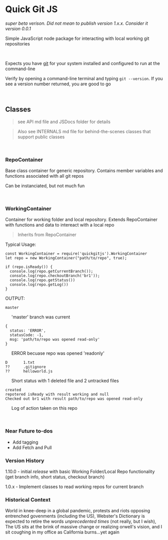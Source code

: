 # Quick Git JS
*super beta verison. Did not mean to publish version 1.x.x. Consider it version 0.0.1*

Simple JavaScript node package for interacting with local working git repositories

<br>

Expects you have [git](https://git-scm.com/downloads) for your system installed and configured to run at the command-line

Verify by opening a command-line terminal and typing ```git --version```. If you see a version number returned, you are good to go

<br>

## Classes

>see API md file and JSDocs folder for details

>Also see INTERNALS md file for behind-the-scenes classes that support public classes

<br>

### RepoContainer
Base class container for generic repository. Contains member variables and functions associated with all git repos

Can be instanciated, but not much fun

<br>

### WorkingContainer
Container for working folder and local repository. Extends RepoContainer with functions and data to intereact with a local repo

>Inherits from RepoContainer

Typical Usage:
```javascipt
const WorkingContainer = require('quickgitjs').WorkingContainer
let repo = new WorkingContainer("path/to/repo", true);

if (repo.isReady()) {
  console.log(repo.getCurrentBranch());
  console.log(repo.checkoutBranch('br1'));
  console.log(repo.getStatus())
  console.log(repo.getLog())
}
```
OUTPUT:

```
master
```
&nbsp;&nbsp;&nbsp;&nbsp;&nbsp;'master' branch was current

```javajsonscript
{
  status: 'ERROR',
  statusCode: -1,
  msg: 'path/to/repo was opened read-only'
}
```
&nbsp;&nbsp;&nbsp;&nbsp;&nbsp;ERROR becuase repo was opened 'readonly'
```
D       1.txt
??      .gitignore
??      helloworld.js
```
&nbsp;&nbsp;&nbsp;&nbsp;&nbsp;Short status with 1 deleted file and 2 untracked files
```
created
repotered isReady with result working and null
Checked out br1 with result path/to/repo was opened read-only
```
&nbsp;&nbsp;&nbsp;&nbsp;&nbsp;Log of action taken on this repo

<br>

### Near Future to-dos
- Add tagging
- Add Fetch and Pull

### Version History
1.10.0 - initial *release* with basic Working Folder/Local Repo functionality (get branch info, short status, checkout branch)

1.0.x - Implement classes to read working repos for current branch

### Historical Context
World in knee-deep in a global pandemic, protests and riots opposing entrenched govenments (including the US), Webster's Dictionary is expected to retire the words *unprecedented times* (not really, but I wish), The US sits at the brink of massive change or realizing orwell's vision, and I sit coughing in my office as California burns...yet again